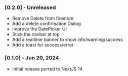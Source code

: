 ### [0.2.0] - Unreleased

- Remove Delete from firestore
- Add a delete confirmation Dialog
- improve the DatePicker UI
- Stick the navbar at top
- Add a realtime banner to show info/warning/success
- Add a toast for success/error

### [0.1.0] - Jun 20, 2024

- Initial release ported to NextJS 14
